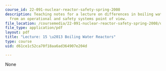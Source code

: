 ```yaml
---
course_id: 22-091-nuclear-reactor-safety-spring-2008
description: Teaching notes for a lecture on differences in boiling water reactors
  from an operational and safety systems point of view.
file_location: /coursemedia/22-091-nuclear-reactor-safety-spring-2008/d61ce1c52ca70f18aa6ad364907e204d_MIT22_091S08_lec15note.pdf
file_type: application/pdf
layout: pdf
title: "Lecture: 15 \u2013 Boiling Water Reactors"
type: course
uid: d61ce1c52ca70f18aa6ad364907e204d

---
```

None